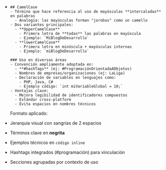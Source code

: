 - ```
  ## CamelCase  
  - Término que hace referencia al uso de mayúsculas **intercaladas** en palabras  
    - Analogía: las mayúsculas forman "jorobas" como un camello  
  - Dos variantes principales:  
    - **UpperCamelCase**  
      - Primera letra de **todas** las palabras en mayúscula  
      - Ejemplo: `MiBlogDeDesarrollo`  
    - **lowerCamelCase**  
      - Primera letra en minúscula + mayúsculas internas  
      - Ejemplo: `miBlogDeDesarrollo`  
  
  ### Uso en diversas áreas  
  - Convención ampliamente adoptada en:  
    - **#hashTags** (ej: #ProgramaciónOrientadaAObjetos)  
    - Nombres de empresas/organizaciones (ej: LaLiga)  
    - Declaración de variables en lenguajes como:  
      - PHP, Java, C#  
      - Ejemplo código: `int miVariableGlobal = 10;`  
  - Ventajas clave:  
    - Mejora legibilidad de identificadores compuestos  
    - Estándar cross-platform  
    - Evita espacios en nombres técnicos
  ```
  
  Formato aplicado:
- Jerarquía visual con sangrías de 2 espacios
- Términos clave en **negrita**
- Ejemplos técnicos en `código inline`
- Hashtags integrados (#programación) para vinculación
- Secciones agrupadas por contexto de uso